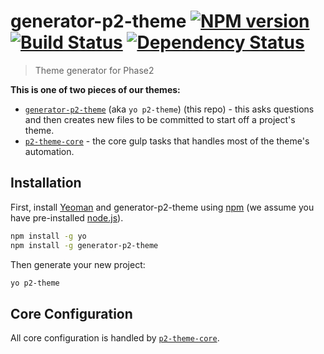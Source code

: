 # generator-p2-theme [![NPM version][npm-image]][npm-url] [![Build Status][travis-image]][travis-url] [![Dependency Status][daviddm-image]][daviddm-url]

> Theme generator for Phase2

**This is one of two pieces of our themes:**

- [`generator-p2-theme`](https://github.com/phase2/generator-p2-theme) (aka `yo p2-theme`) (this repo) - this asks questions and then creates new files to be committed to start off a project's theme.
- [`p2-theme-core`](https://github.com/phase2/p2-theme-core) - the core gulp tasks that handles most of the theme's automation.

## Installation

First, install [Yeoman](http://yeoman.io) and generator-p2-theme using [npm](https://www.npmjs.com/) (we assume you have pre-installed [node.js](https://nodejs.org/)).

```bash
npm install -g yo
npm install -g generator-p2-theme
```

Then generate your new project:

```bash
yo p2-theme
```

## Core Configuration

All core configuration is handled by [`p2-theme-core`](http://github.com/phase2/p2-theme-core).

[npm-image]: https://badge.fury.io/js/generator-p2-theme.svg
[npm-url]: https://npmjs.org/package/generator-p2-theme
[travis-image]: https://travis-ci.org/Phase2/generator-p2-theme.svg?branch=master
[travis-url]: https://travis-ci.org/Phase2/generator-p2-theme
[daviddm-image]: https://david-dm.org/Phase2/generator-p2-theme.svg?theme=shields.io
[daviddm-url]: https://david-dm.org/Phase2/generator-p2-theme
